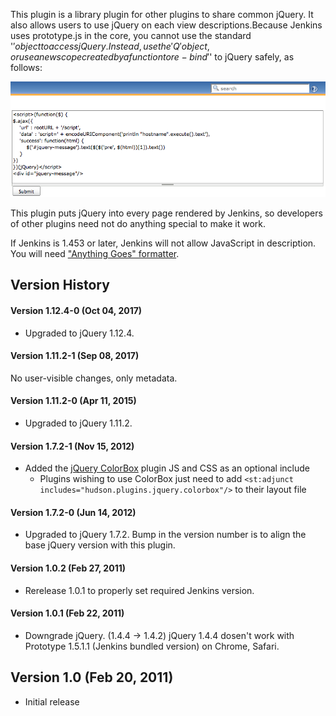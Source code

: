 This plugin is a library plugin for other plugins to share common
jQuery. It also allows users to use jQuery on each view
descriptions.Because Jenkins uses prototype.js in the core, you cannot
use the standard '$' object to access jQuery. Instead, use the 'Q'
object, or use a new scope created by a function to re-bind '$' to
jQuery safely, as follows:

![](docs/images/jquery-plugin.png)

This plugin puts jQuery into every page rendered by Jenkins, so
developers of other plugins need not do anything special to make it
work.

If Jenkins is 1.453 or later, Jenkins will not allow JavaScript in
description. You will need ["Anything Goes"
formatter](http://localhost:8085/pages/viewpage.action?pageId=60915753).

## Version History

#### Version 1.12.4-0 (Oct 04, 2017)

-   Upgraded to jQuery 1.12.4.

#### Version 1.11.2-1 (Sep 08, 2017)

No user-visible changes, only metadata.

#### Version 1.11.2-0 (Apr 11, 2015)

-   Upgraded to jQuery 1.11.2.

#### Version 1.7.2-1 (Nov 15, 2012)

-   Added the [jQuery ColorBox](http://www.jacklmoore.com/colorbox/)
    plugin JS and CSS as an optional include
    -   Plugins wishing to use ColorBox just need to add
        `<st:adjunct includes="hudson.plugins.jquery.colorbox"/>` to
        their layout file

#### Version 1.7.2-0 (Jun 14, 2012)

-   Upgraded to jQuery 1.7.2. Bump in the version number is to align the
    base jQuery version with this plugin.

#### Version 1.0.2 (Feb 27, 2011)

-   Rerelease 1.0.1 to properly set required Jenkins version.

#### Version 1.0.1 (Feb 22, 2011)

-   Downgrade jQuery. (1.4.4 -\> 1.4.2) jQuery 1.4.4 dosen't work with
    Prototype 1.5.1.1 (Jenkins bundled version) on Chrome, Safari.

## Version 1.0 (Feb 20, 2011)

-   Initial release

